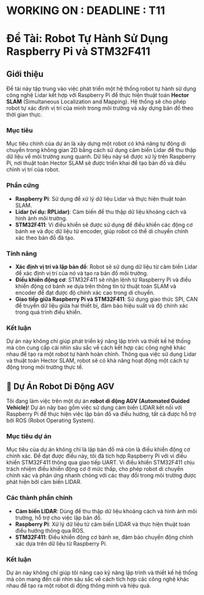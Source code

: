 # WORKING ON : DEADLINE : T11
# Đề Tài: Robot Tự Hành Sử Dụng Raspberry Pi và STM32F411

## Giới thiệu
Đề tài này tập trung vào việc phát triển một hệ thống robot tự hành sử dụng công nghệ Lidar kết hợp với Raspberry Pi để thực hiện thuật toán **Hector SLAM** (Simultaneous Localization and Mapping). Hệ thống sẽ cho phép robot tự xác định vị trí của mình trong môi trường và xây dựng bản đồ theo thời gian thực.

### Mục tiêu
Mục tiêu chính của dự án là xây dựng một robot có khả năng tự động di chuyển trong không gian 2D bằng cách sử dụng cảm biến Lidar để thu thập dữ liệu về môi trường xung quanh. Dữ liệu này sẽ được xử lý trên Raspberry Pi, nơi thuật toán Hector SLAM sẽ được triển khai để tạo bản đồ và điều chỉnh vị trí của robot.

### Phần cứng
- **Raspberry Pi**: Sử dụng để xử lý dữ liệu Lidar và thực hiện thuật toán SLAM.
- **Lidar (ví dụ: RPLidar)**: Cảm biến để thu thập dữ liệu khoảng cách và hình ảnh môi trường.
- **STM32F411**: Vi điều khiển sẽ được sử dụng để điều khiển các động cơ bánh xe và đọc dữ liệu từ encoder, giúp robot có thể di chuyển chính xác theo bản đồ đã tạo.

### Tính năng
- **Xác định vị trí và lập bản đồ**: Robot sẽ sử dụng dữ liệu từ cảm biến Lidar để xác định vị trí của nó và tạo ra bản đồ môi trường.
- **Điều khiển động cơ**: STM32F411 sẽ nhận lệnh từ Raspberry Pi và điều khiển động cơ bánh xe dựa trên thông tin từ thuật toán SLAM và encoder để đạt được độ chính xác cao trong di chuyển.
- **Giao tiếp giữa Raspberry Pi và STM32F411**: Sử dụng giao thức SPI, CAN để truyền dữ liệu giữa hai thiết bị, đảm bảo hiệu suất và độ chính xác trong quá trình điều khiển.

### Kết luận
Dự án này không chỉ giúp phát triển kỹ năng lập trình và thiết kế hệ thống mà còn cung cấp cái nhìn sâu sắc về cách kết hợp các công nghệ khác nhau để tạo ra một robot tự hành hoàn chỉnh. Thông qua việc sử dụng Lidar và thuật toán Hector SLAM, robot sẽ có khả năng hoạt động một cách tự động trong môi trường thực tế.

## 🚀 Dự Án Robot Di Động AGV

Tôi đang làm việc trên một dự án **robot di động AGV (Automated Guided Vehicle)**! Dự án này bao gồm việc sử dụng cảm biến LIDAR kết nối với Raspberry Pi để thực hiện việc lập bản đồ và điều hướng, tất cả được hỗ trợ bởi ROS (Robot Operating System). 

### Mục tiêu dự án
Mục tiêu của dự án không chỉ là lập bản đồ mà còn là điều khiển động cơ chính xác. Để đạt được điều này, tôi đã tích hợp Raspberry Pi với vi điều khiển STM32F411 thông qua giao tiếp UART. Vi điều khiển STM32F411 chịu trách nhiệm điều khiển động cơ ở mức thấp, cho phép robot di chuyển chính xác và phản ứng nhanh chóng với các thay đổi trong môi trường được phát hiện bởi cảm biến LIDAR.

### Các thành phần chính
- **Cảm biến LIDAR**: Dùng để thu thập dữ liệu khoảng cách và hình ảnh môi trường, hỗ trợ cho việc lập bản đồ.
- **Raspberry Pi**: Xử lý dữ liệu từ cảm biến LIDAR và thực hiện thuật toán điều hướng thông qua ROS.
- **STM32F411**: Điều khiển động cơ bánh xe, đảm bảo chuyển động chính xác dựa trên dữ liệu từ Raspberry Pi.

### Kết luận
Dự án này không chỉ giúp tôi nâng cao kỹ năng lập trình và thiết kế hệ thống mà còn mang đến cái nhìn sâu sắc về cách tích hợp các công nghệ khác nhau để tạo ra một robot di động thông minh và hiệu quả.
